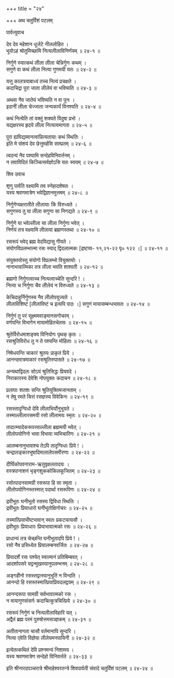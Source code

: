 +++
title = "२४"

+++
अथ चतुर्विंशं पटलम्   
    
    
पार्वत्युवाच   
    
    
देव देव महेशान धूर्जटे नीललोहित ।  
भूयोऽहं श्रोतुमिच्छामि नित्यलीलाविनिर्णयम् ॥ २४-१ ॥  
    
निर्गुणे स्यात्कथं लीला लीला चेन्निर्गुणः कथम् ।  
सगुणे वा कथं लीला नित्या गुणमयी यतः ॥ २४-२ ॥  
    
यत्तु कालत्रयाबाध्यं तच्च नित्यं प्रचक्षते ।  
कदाचिद्वा पुरा जाता लीलेयं वा भविष्यति ॥ २४-३ ॥  
    
अथवा नैव जातेयं भविष्यति न वा पुनः ।  
इदानीं लीला चेज्जाता जन्यकार्यं विनश्यति ॥ २४-४ ॥  
    
कथं नित्येति तां वक्तुं शक्यते विदुषा प्रभो ।  
यद्यक्षरस्य हृदये लीला नित्यत्वमागता ॥ २४-५ ॥  
    
पुरा ह्यविद्यामानत्वान्नित्यतायाः कथं स्थितिः ।  
इति मे संशयं देव छेत्तुमर्हसि साम्प्रतम् ॥ २४-६ ॥  
    
त्वदन्यं नैव पश्यामि सन्देहविनिवर्त्तनम् ।  
न तवाविदितं किञ्चित्सर्वज्ञोऽसि यतः स्वयम् ॥ २४-७ ॥  
    
    
शिव उवाच   
    
    
शृणु पार्वति वक्ष्यामि तव स्नेहादशेषतः ।  
यस्य श्रवणमात्रेण भवेद्विज्ञानमुत्तमम् ॥ २४-८ ॥  
    
निर्गुणेप्यक्षरातीते लीलायाः किं विरुध्यते ।  
सगुणस्य तु या लीला सगुणा सा निगद्यते ॥ २४-९ ॥  
    
निर्गुणे या भवेल्लीला सा लीला निर्गुणा भवेत् ।  
निर्णयं तत्र वक्ष्यामि लीलाया ब्रह्मणस्तथा ॥ २४-१० ॥  
    
रसरूपं भवेद् ब्रह्म वेदविद्यासु गीयते ।  
संयोगविप्रलम्भात्मा रसः स्याद् द्विदलात्मकः [द्रष्टव्य- ११,२१-२२ पृ० १२२ ।] ॥ २४-११ ॥  
    
संयुक्तयोस्तु संयोगो विप्रलम्भो वियुक्तयोः ।  
नानाभावात्मिका तत्र लीला भवति शाश्वती ॥ २४-१२ ॥  
    
ब्रह्मणो निर्गुणत्वाच्च नित्यत्वाच्चेति सुन्दरि ! ।  
नित्या च निर्गुणा चैव लीलेयं न विरुध्यते ॥ २४-१३ ॥  
    
केचिदाहुर्निर्गुणस्य नैव लीलोपयुज्यते ।  
लीलाविशिष्टं [लीलाविष्टं च इत्यपि पाठः ।] सगुणं मायासम्बन्धभावतः ॥ २४-१४ ॥  
    
निर्गुणं तु परं सूक्ष्ममवाङ्मानसगोचरम् ।  
वर्णयन्ति विभागेन मायामोहितचेतसः ॥ २४-१५ ॥  
    
श्रुतेर्विरोधमाशङ्क्य विनियोगः पृथक् कृतः ।  
रसश्रुतिविरोध तु न ते पश्यन्ति मोहिताः ॥ २४-१६ ॥  
    
निषेधयन्ति चाकारं श्रुतयः प्राकृतं प्रिये ।  
आनन्दमात्रमाकारं रसश्रुतिरुपासते ॥ २४-१७ ॥  
    
अन्यथाद्विदलः सोऽयं श्रुतिसिद्धः प्रियवदे ।  
निराकारस्य देवेशि नोपयुक्तः कदाचन ॥ २४-१८ ॥  
    
प्रलापाः शतशः सन्ति श्रुतियुक्तिमजानताम् ।  
न तेषु रमते चित्तं रसज्ञस्य विवेकिनः ॥ २४-१९ ॥  
    
रसस्तादृग्विधो देवि लीलाभिर्योनुभूयते ।  
तस्माल्लीलारसमयी रसो लीलामयः स्मृतः ॥ २४-२० ॥  
    
तादात्म्यादेकरूपत्त्वाल्लीला ब्रह्ममयी भवेत् ।  
लीलोपयोगिनो भावा विभावा व्यभिचारिणः ॥ २४-२१ ॥  
    
आलम्बनानुभावाश्च तेऽपि तादृग्विधाः प्रिये ! ।  
चन्द्रालङ्कारभूषादिमालालेपसमीरणाः ॥ २४-२२ ॥  
    
दीर्घिकोपवनाराम-ऋतुवृक्षलतादयः ।  
वस्त्रपानाशनं भृङ्गशुककोकिलकूजितम् ॥ २४-२३ ॥  
    
रसोत्पादनसामग्री रसरूपा हि सा स्मृता ।  
लीलोपयोगिनस्तस्मात् पदार्था रसरूपिणः ॥ २४-२४ ॥  
    
द्रवीभूतः घनीभूतो रसस्य द्विविधा स्थितिः ।  
द्रवीभूतः प्रियाधारो घनीभूतोक्षिगोचरः ॥ २४-२५ ॥  
    
तस्मात्प्रियाभीष्टभावान् स्वतः प्रकटयत्यसौ ।  
द्रवीभूतः प्रियाधारः प्रियाभावात्मको रसः ॥ २४-२६ ॥  
    
प्राधान्यं तत्र चेच्छन्ति घनीभूतादपि प्रिये ! ।  
रसो नैव प्रसिध्येत प्रियालम्बनवर्जितः ॥ २४-२७ ॥  
    
प्रियादर्शे रसः पश्येत् स्वात्मानं प्रतिबिम्बवत् ।  
आदर्शापसरे यद्वन्मुखस्यानुपलम्भनम् ॥ २४-२८ ॥  
    
अङ्गहीनो रसस्तद्वत्स्वानुभूतिं न विन्दति ।  
आनन्दो हि रसस्तस्मात्प्रियाप्रियदलद्वयम् ॥ २४-२९ ॥  
    
आनन्दरूपा सामग्री सर्वभावात्मको रसः ।  
न मायागुणसंसर्गः कदाचित्कुत्रचित्प्रिये ॥ २४-३० ॥  
    
रसरूपं निर्गुणं च नित्यलीलाविहारि यत् ।  
अद्वैतं ब्रह्म परमं पुरुषोत्तमसञ्ज्ञकम् ॥ २४-३१ ॥  
    
अतीतानागता चासौ वर्तमानापि सुन्दरि ।  
नित्या एवेति विज्ञेया लीलेयमनपायिनी ॥ २४-३२ ॥  
    
इत्येतत्कथितं देवि प्रश्नमन्यं निशामय ।  
यस्य श्रवणमात्रेण सन्देहो विनिवर्त्तते ॥ २४-३३ ॥  
    
    
इति श्रीनारदपञ्चरात्रे श्रीमाहेश्वरतन्त्रे शिवपार्वती संवादे चतुर्विंशं पटलम् ॥ २४-२४ ॥  
    
    
    
    
